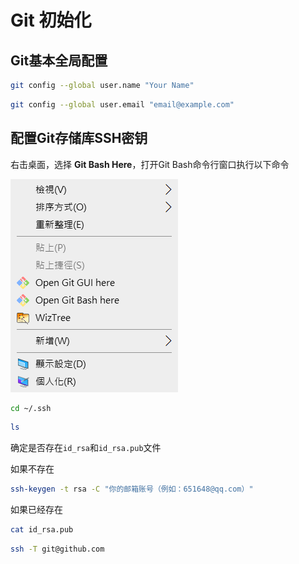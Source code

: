 # Git 初始化

## Git基本全局配置

```bash title="配置用户名"
git config --global user.name "Your Name"
```

```bash title="配置邮箱"
git config --global user.email "email@example.com"
```

## 配置Git存储库SSH密钥

右击桌面，选择 **Git Bash Here**，打开Git Bash命令行窗口执行以下命令

![](/assets/image/cloud-native/git-menu.png)

```bash title="进入ssh目录"
cd ~/.ssh
```

```bash title="列出ssh目录下的文件"
ls
```

确定是否存在`id_rsa`和`id_rsa.pub`文件

如果不存在

```bash title="创建SSH密钥"
ssh-keygen -t rsa -C "你的邮箱账号（例如：651648@qq.com）"
```

如果已经存在

```bash title="查看SSH密钥"
cat id_rsa.pub
```

```bash title="测试是否配置成功"
ssh -T git@github.com
```
